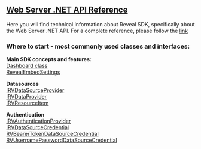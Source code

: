 <h2><a href="http://rvsdk-docs-dev.infragistics.local:8081/api/web-server/Reveal.Sdk.html" target="_blank" rel="noopener\">Web Server .NET API Reference</a></h2>
Here you will find technical information about Reveal SDK, specifically about the Web Server .NET API.
For a complete reference, please follow the <a href="http://rvsdk-docs-dev.infragistics.local:8081/api/web-server/Reveal.Sdk.html" target="_blank" rel="noopener\">link</a>

<h3>Where to start - most commonly used classes and interfaces:</h3>

**Main SDK concepts and features:**  
<a href="http://rvsdk-docs-dev.infragistics.local:8081/api/web-server/Reveal.Sdk.Dashboard.html" target="_blank" rel="noopener\">Dashboard class</a>  
<a href="http://rvsdk-docs-dev.infragistics.local:8081/api/web-server/Reveal.Sdk.RevealEmbedSettings.html" target="_blank" rel="noopener\">RevealEmbedSettings</a>

**Datasources**  
<a href="http://rvsdk-docs-dev.infragistics.local:8081/api/web-server/Reveal.Sdk.IRVDataSourceProvider.html" target="_blank" rel="noopener\">IRVDataSourceProvider</a>  
<a href="http://rvsdk-docs-dev.infragistics.local:8081/api/web-server/Reveal.Sdk.IRVDataProvider.html" target="_blank" rel="noopener\">IRVDataProvider</a>  
<a href="http://rvsdk-docs-dev.infragistics.local:8081/api/web-server/Reveal.Sdk.IRVResourceItem.html" target="_blank" rel="noopener\">IRVResourceItem</a>


**Authentication**  
<a href="http://rvsdk-docs-dev.infragistics.local:8081/api/web-server/Reveal.Sdk.IRVAuthenticationProvider.html" target="_blank" rel="noopener\">IRVAuthenticationProvider</a>  
<a href="http://rvsdk-docs-dev.infragistics.local:8081/api/web-server/Reveal.Sdk.IRVDataSourceCredential.html" target="_blank" rel="noopener\">IRVDataSourceCredential</a>  
<a href="http://rvsdk-docs-dev.infragistics.local:8081/api/web-server/Reveal.Sdk.RVBearerTokenDataSourceCredential.html" target="_blank" rel="noopener\">RVBearerTokenDataSourceCredential</a>  
<a href="http://rvsdk-docs-dev.infragistics.local:8081/api/web-server/Reveal.Sdk.RVUsernamePasswordDataSourceCredential.html" target="_blank" rel="noopener\">RVUsernamePasswordDataSourceCredential</a>
